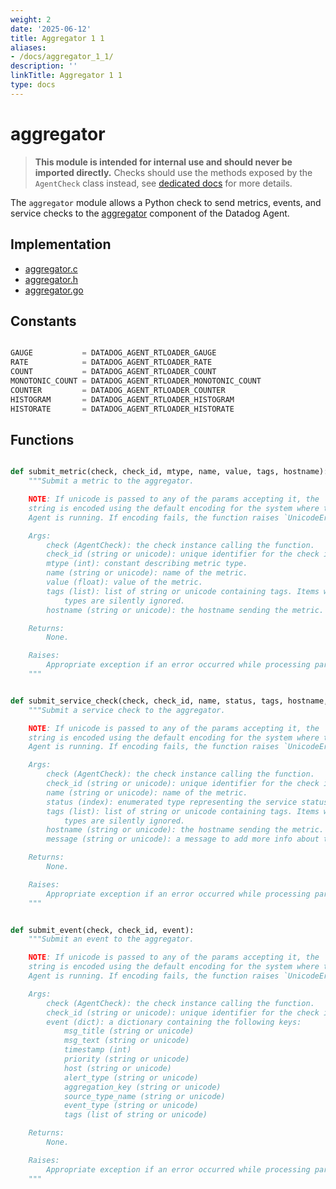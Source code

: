 ```yaml
---
weight: 2
date: '2025-06-12'
title: Aggregator 1 1
aliases:
- /docs/aggregator_1_1/
description: ''
linkTitle: Aggregator 1 1
type: docs
---
```


# aggregator

> **This module is intended for internal use and should never be imported directly.**
> Checks should use the methods exposed by the `AgentCheck` class instead, see
> [dedicated docs](https://datadoghq.dev/integrations-core/base/about/) for
> more details.

The `aggregator` module allows a Python check to send metrics, events, and service
checks to the [aggregator](/pkg/aggregator) component of the Datadog Agent.

## Implementation

* [aggregator.c](/rtloader/common/builtins/aggregator.c)
* [aggregator.h](/rtloader/common/builtins/aggregator.h)
* [aggregator.go](/pkg/collector/python/aggregator.go)

## Constants

```python

GAUGE           = DATADOG_AGENT_RTLOADER_GAUGE
RATE            = DATADOG_AGENT_RTLOADER_RATE
COUNT           = DATADOG_AGENT_RTLOADER_COUNT
MONOTONIC_COUNT = DATADOG_AGENT_RTLOADER_MONOTONIC_COUNT
COUNTER         = DATADOG_AGENT_RTLOADER_COUNTER
HISTOGRAM       = DATADOG_AGENT_RTLOADER_HISTOGRAM
HISTORATE       = DATADOG_AGENT_RTLOADER_HISTORATE
```

## Functions

```python

def submit_metric(check, check_id, mtype, name, value, tags, hostname):
    """Submit a metric to the aggregator.

    NOTE: If unicode is passed to any of the params accepting it, the
    string is encoded using the default encoding for the system where the
    Agent is running. If encoding fails, the function raises `UnicodeError`.

    Args:
        check (AgentCheck): the check instance calling the function.
        check_id (string or unicode): unique identifier for the check instance.
        mtype (int): constant describing metric type.
        name (string or unicode): name of the metric.
        value (float): value of the metric.
        tags (list): list of string or unicode containing tags. Items with unsupported
            types are silently ignored.
        hostname (string or unicode): the hostname sending the metric.

    Returns:
        None.

    Raises:
        Appropriate exception if an error occurred while processing params.
    """


def submit_service_check(check, check_id, name, status, tags, hostname, message):
    """Submit a service check to the aggregator.

    NOTE: If unicode is passed to any of the params accepting it, the
    string is encoded using the default encoding for the system where the
    Agent is running. If encoding fails, the function raises `UnicodeError`.

    Args:
        check (AgentCheck): the check instance calling the function.
        check_id (string or unicode): unique identifier for the check instance.
        name (string or unicode): name of the metric.
        status (index): enumerated type representing the service status.
        tags (list): list of string or unicode containing tags. Items with unsupported
            types are silently ignored.
        hostname (string or unicode): the hostname sending the metric.
        message (string or unicode): a message to add more info about the status.

    Returns:
        None.

    Raises:
        Appropriate exception if an error occurred while processing params.
    """


def submit_event(check, check_id, event):
    """Submit an event to the aggregator.

    NOTE: If unicode is passed to any of the params accepting it, the
    string is encoded using the default encoding for the system where the
    Agent is running. If encoding fails, the function raises `UnicodeError`.

    Args:
        check (AgentCheck): the check instance calling the function.
        check_id (string or unicode): unique identifier for the check instance.
        event (dict): a dictionary containing the following keys:
            msg_title (string or unicode)
            msg_text (string or unicode)
            timestamp (int)
            priority (string or unicode)
            host (string or unicode)
            alert_type (string or unicode)
            aggregation_key (string or unicode)
            source_type_name (string or unicode)
            event_type (string or unicode)
            tags (list of string or unicode)

    Returns:
        None.

    Raises:
        Appropriate exception if an error occurred while processing params.
    """
```

